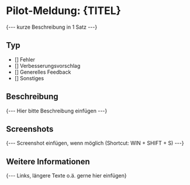 # Pilot-Meldung: {TITEL}

{--- kurze Beschreibung in 1 Satz ---}

## Typ

- [] Fehler
- [] Verbesserungsvorschlag
- [] Generelles Feedback
- [] Sonstiges

## Beschreibung

{--- Hier bitte Beschreibung einfügen ---}

## Screenshots

{--- Screenshot einfügen, wenn möglich (Shortcut: WIN + SHIFT + S) ---}

## Weitere Informationen

{--- Links, längere Texte o.ä. gerne hier einfügen}

